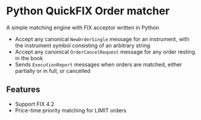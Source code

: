 # Python QuickFIX Order matcher

A simple matching engine with FIX acceptor written in Python

* Accept any canonical `NewOrderSingle` message for an instrument, with the instrument symbol consisting of an arbitrary string
* Accept any canonical `OrderCancelRequest` message for any order resting in the book
* Sends `ExecutionReport` messages when orders are matched, either partially or in full, or cancelled

## Features

* Support FIX 4.2
* Price-time priority matching for LIMIT orders
